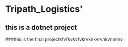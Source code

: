 # Tripath_Logistics'

## this is a dotnet project


###this is the final projectkfvfkvkvfvkrvknkvrvnkvnnnnv
